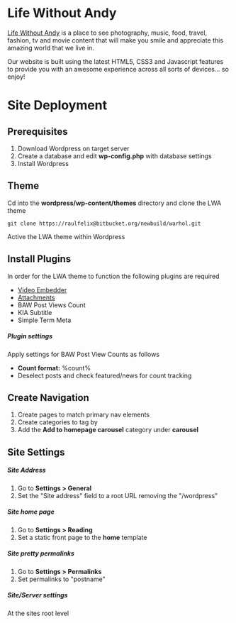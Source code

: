 Life Without Andy
======
[Life Without Andy](http://www.lifewithoutandy.com) is a place to see photography, music, food, travel, fashion, tv and movie content that will make you smile and appreciate this amazing world that we live in.

Our website is built using the latest HTML5, CSS3 and Javascript features to provide you with an awesome experience across all sorts of devices... so enjoy!

# Site Deployment #

## Prerequisites ##
1. Download Wordpress on target server
2. Create a database and edit **wp-config.php** with database settings
3. Install Wordpress

## Theme ##
Cd into the **wordpress/wp-content/themes** directory and clone the LWA theme
``` 
git clone https://raulfelix@bitbucket.org/newbuild/warhol.git
```
Active the LWA theme within Wordpress

## Install Plugins ##
In order for the LWA theme to function the following plugins are required

* [Video Embedder](http://nextgenthemes.com/plugins/advanced-responsive-video-embedder/)
* [Attachments](https://github.com/jchristopher/attachment)
* BAW Post Views Count
* KIA Subtitle
* Simple Term Meta

##### Plugin settings #####
Apply settings for BAW Post View Counts as follows

* **Count format:**  %count%
* Deselect posts and check featured/news for count tracking

## Create Navigation ##
1. Create pages to match primary nav elements
2. Create categories to tag by
3. Add the **Add to homepage carousel** category under **carousel**

## Site Settings ##
##### Site Address #####
1. Go to **Settings > General**
2. Set the "Site address" field to a root URL removing the "/wordpress"

##### Site home page #####
1. Go to **Settings > Reading**
2. Set a static front page to the **home** template

##### Site pretty permalinks #####
1. Go to **Settings > Permalinks**
2. Set permalinks to "postname"

##### Site/Server settings #####
At the sites root level